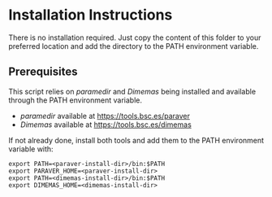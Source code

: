 # Installation Instructions

There is no installation required. Just copy the content of this folder to your
preferred location and add the directory to the PATH environment variable.

## Prerequisites

This script relies on *paramedir* and *Dimemas* being installed and available
through the PATH environment variable.

* *paramedir* available at https://tools.bsc.es/paraver
* *Dimemas* available at https://tools.bsc.es/dimemas

If not already done, install both tools and add them to the PATH environment
variable with:

```
export PATH=<paraver-install-dir>/bin:$PATH
export PARAVER_HOME=<paraver-install-dir>
export PATH=<dimemas-install-dir>/bin:$PATH
export DIMEMAS_HOME=<dimemas-install-dir>

```
